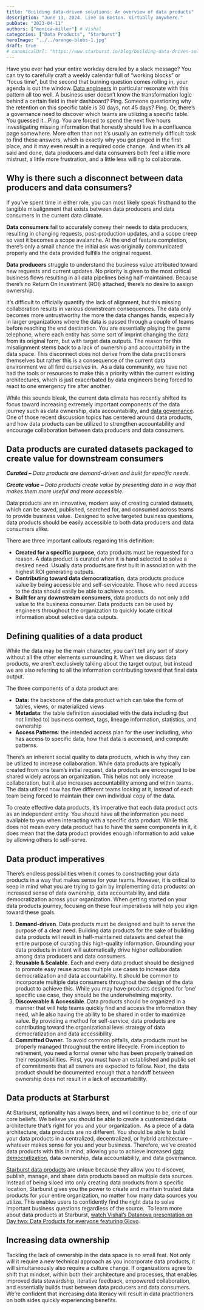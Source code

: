```yaml
---
title: "Building data-driven solutions: An overview of data products"
description: "June 13, 2024. Live in Boston. Virtually anywhere."
pubDate: "2023-04-11"
authors: ["monica-miller"] # Vishal
categories: ["Data Products", "Starburst"]
heroImage: "../../orange-blobs-1.jpg"
draft: true
# canonicalUrl: "https://www.starburst.io/blog/building-data-driven-solutions-an-overview-of-data-products/"
---
```


Have you ever had your entire workday derailed by a slack message? You can try to carefully craft a weekly calendar full of “working blocks” or “focus time”, but the second that burning question comes rolling in, your agenda is out the window. [Data engineers](https://www.starburst.io/learn/data-fundamentals/data-engineering/) in particular resonate with this pattern all too well. A business user doesn’t know the transformation logic behind a certain field in their dashboard? Ping. Someone questioning why the retention on this specific table is 30 days, not 45 days? Ping. Or, there’s a governance need to discover which teams are utilizing a specific table. You guessed it…Ping. You are forced to spend the next five hours investigating missing information that honestly should live in a confluence page somewhere. More often than not it’s usually an extremely difficult task to find these answers, which is exactly why you got pinged in the first place, and it may even result in a required code change.  And when it’s all said and done, data producers and data consumers both feel a little more mistrust, a little more frustration, and a little less willing to collaborate.

## **Why is there such a disconnect between data producers and data consumers?**

If you’ve spent time in either role, you can most likely speak firsthand to the tangible misalignment that exists between data producers and data consumers in the current data climate.

**Data consumers** fail to accurately convey their needs to data producers, resulting in changing requests, post-production updates, and a scope creep so vast it becomes a scope avalanche. At the end of feature completion, there’s only a small chance the initial ask was originally communicated properly and the data provided fulfills the original request.

**Data producers** struggle to understand the business value attributed toward new requests and current updates. No priority is given to the most critical business flows resulting in all data pipelines being half-maintained. Because there’s no Return On Investment (ROI) attached, there’s no desire to assign ownership.

It’s difficult to officially quantify the lack of alignment, but this missing collaboration results in various downstream consequences. The data only becomes more untrustworthy the more the data changes hands, especially in larger organizations where the data is passed through a couple of teams before reaching the end destination. You are essentially playing the game telephone, where each entity has some sort of imprint changing the data from its original form, but with target data outputs. The reason for this misalignment stems back to a lack of ownership and accountability in the data space. This disconnect does not derive from the data practitioners themselves but rather this is a consequence of the current data environment we all find ourselves in.  As a data community, we have not had the tools or resources to make this a priority within the current existing architectures, which is just exacerbated by data engineers being forced to react to one emergency fire after another.

While this sounds bleak, the current data climate has recently shifted its focus toward increasing extremely important components of the data journey such as data ownership, data accountability, and [data governance](https://www.starburst.io/learn/data-fundamentals/data-governance/). One of those recent discussion topics has centered around data products, and how data products can be utilized to strengthen accountability and encourage collaboration between data producers and data consumers.

## **Data products are curated datasets packaged to create value for downstream consumers**

_**Curated –** Data products are demand-driven and built for specific needs._

_**Create value –** Data products create value by presenting data in a way that makes them more useful and more accessible._

Data products are an innovative, modern way of creating curated datasets, which can be saved, published, searched for, and consumed across teams to provide business value.  Designed to solve targeted business questions, data products should be easily accessible to both data producers and data consumers alike.

There are three important callouts regarding this definition:

- **Created for a specific purpose**, data products must be requested for a reason. A data product is curated when it is hand selected to solve a desired need. Usually data products are first built in association with the highest ROI generating outputs.
- **Contributing toward data democratization**, data products produce value by being accessible and self-serviceable. Those who need access to the data should easily be able to achieve access.
- **Built for any downstream consumers**, data products do not only add value to the business consumer. Data products can be used by engineers throughout the organization to quickly locate critical information about selective data outputs.

## **Defining qualities of a data product**

While the data may be the main character, you can’t tell any sort of story without all the other elements surrounding it. When we discuss data products, we aren’t exclusively talking about the target output, but instead we are also referring to all the information contributing toward that final data output.

The three components of a data product are:

- **Data:** the backbone of the data product which can take the form of tables, views, or materialized views
- **Metadata**: the table definition associated with the data including (but not limited to) business context, tags, lineage information, statistics, and ownership
- **Access Patterns**: the intended access plan for the user including, who has access to specific data, how that data is accessed, and compute patterns.

There’s an inherent social quality to data products, which is why they can be utilized to increase collaboration. While data products are typically created from one team’s initial request, data products are encouraged to be shared widely across an organization. This helps not only increase collaboration, but it also increases accountability among and within teams. The data utilized now has five different teams looking at it, instead of each team being forced to maintain their own individual copy of the data.

To create effective data products, it’s imperative that each data product acts as an independent entity. You should have all the information you need available to you when interacting with a specific data product. While this does not mean every data product has to have the same components in it, it does mean that the data product provides enough information to add value by allowing others to self-serve.

## **Data product imperatives**

There’s endless possibilities when it comes to constructing your data products in a way that makes sense for your teams. However, it is critical to keep in mind what you are trying to gain by implementing data products: an increased sense of data ownership, data accountability, and data democratization across your organization. When getting started on your data products journey, focusing on these four imperatives will help you align toward these goals.

1. **Demand-driven**. Data products must be designed and built to serve the purpose of a clear need. Building data products for the sake of building data products will result in half-maintained datasets and defeat the entire purpose of curating this high-quality information. Grounding your data products in intent will automatically drive higher collaboration among data producers and data consumers.
2. **Reusable & Scalable**. Each and every data product should be designed to promote easy reuse across multiple use cases to increase data democratization and data accountability. It should be common to incorporate multiple data consumers throughout the design of the data product to achieve this. While you may have products designed for ‘one’ specific use case, they should be the underwhelming majority.
3. **Discoverable & Accessible**. Data products should be organized in a manner that will help teams quickly find and access the information they need, while also having the ability to be shared in order to maximize value. By providing a method for self-service, data products are contributing toward the organizational level strategy of data democratization and data accessibility.
4. **Committed Owner.** To avoid common pitfalls, data products must be properly managed throughout the entire lifecycle. From inception to retirement, you need a formal owner who has been properly trained on their responsibilities.  First, you must have an established and public set of commitments that all owners are expected to follow. Next, the data product should be documented enough that a handoff between ownership does not result in a lack of accountability.

## **Data products at Starburst**

At Starburst, optionality has always been, and will continue to be, one of our core beliefs. We believe you should be able to create a customized data architecture that’s right for you and your organization.  As a piece of a data architecture, data products are no different. You should be able to build your data products in a centralized, decentralized, or hybrid architecture – whatever makes sense for you and your business. Therefore, we’ve created data products with this in mind, allowing you to achieve increased [data democratization](https://www.starburst.io/learn/data-fundamentals/data-democratization/), data ownership, data accountability, and data governance.

[Starburst data products](https://www.starburst.io/platform/features/data-products/) are unique because they allow you to discover, publish, manage, and share data products based on multiple data sources. Instead of being siloed into only creating data products from a specific location, Starburst gives you the power to create and maintain trusted data products for your entire organization, no matter how many data sources you utilize. This enables users to confidently find the right data to solve important business questions regardless of the source.  To learn more about data products at Starburst, [watch Vishal’s Datanova presentation on Day two: Data Products for everyone featuring Glovo](https://www.starburst.io/resources/data-products-for-everyone-featuring-glovo-datanova-2023/).

## **Increasing data ownership**

Tackling the lack of ownership in the data space is no small feat. Not only will it require a new technical approach as you incorporate data products, it will simultaneously also require a culture change. If organizations agree to shift that mindset, within both their architecture and processes, that enables improved data stewardship, iterative feedback, empowered collaboration, and essentially builds trust between data producers and data consumers. We’re confident that increasing data literacy will result in data practitioners on both sides quickly experiencing benefits.
